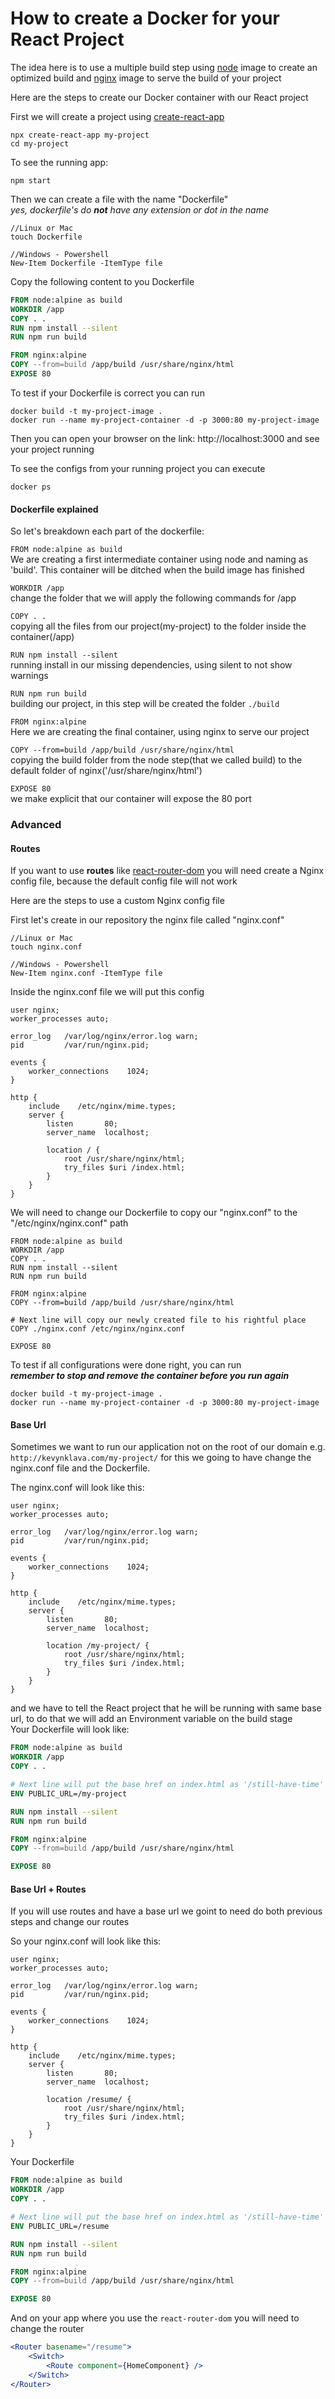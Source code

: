 # How to create a Docker for your React Project

The idea here is to use a multiple build step using [node](https://nodejs.org/en/) image to create an optimized build and [nginx](https://www.nginx.com/) image to serve the build of your project

Here are the steps to create our Docker container with our React project

First we will create a project using [create-react-app](https://github.com/facebook/create-react-app)

```
npx create-react-app my-project
cd my-project
```

To see the running app:
```
npm start
```

Then we can create a file with the name "Dockerfile"<br/>
*yes, dockerfile's do **not** have any extension or dot in the name*

```
//Linux or Mac
touch Dockerfile

//Windows - Powershell
New-Item Dockerfile -ItemType file
```


Copy the following content to you Dockerfile
```dockerfile
FROM node:alpine as build
WORKDIR /app
COPY . .
RUN npm install --silent
RUN npm run build

FROM nginx:alpine
COPY --from=build /app/build /usr/share/nginx/html
EXPOSE 80
```

To test if your Dockerfile is correct you can run

```
docker build -t my-project-image .
docker run --name my-project-container -d -p 3000:80 my-project-image
```

Then you can open your browser on the link: http://localhost:3000 and see your project running

To see the configs from your running project you can execute
```
docker ps 
```

#### Dockerfile explained

So let's breakdown each part of the dockerfile:

`FROM node:alpine as build`<br/>
We are creating a first intermediate container using node and naming as 'build'. This container will be ditched when the build image has finished

`WORKDIR /app`<br/>
 change the folder that we will apply the following commands for /app
 
 `COPY . .`<br/>
 copying all the files from our project(my-project) to the folder inside the container(/app)
 
 `RUN npm install --silent`<br/>
 running install in our missing dependencies, using silent to not show warnings
 
 `RUN npm run build`<br/>
 building our project, in this step will be created the folder `./build`
 
 `FROM nginx:alpine`<br/>
 Here we are creating the final container, using nginx to serve our project
 
 `COPY --from=build /app/build /usr/share/nginx/html`<br/>
 copying the build folder from the node step(that we called build) to the default folder of nginx('/usr/share/nginx/html')

`EXPOSE 80`<br/>
we make explicit that our container will expose the 80 port

### Advanced

#### Routes
If you want to use **routes** like [react-router-dom](https://reacttraining.com/react-router/web/guides/quick-start) you will need create a Nginx config file, because the default config file will not work

Here are the steps to use a custom Nginx config file


First let's create in our repository the nginx file called "nginx.conf"
```
//Linux or Mac
touch nginx.conf

//Windows - Powershell
New-Item nginx.conf -ItemType file
```

Inside the nginx.conf file we will put this config

```
user nginx;
worker_processes auto;

error_log   /var/log/nginx/error.log warn;
pid         /var/run/nginx.pid;

events {
    worker_connections    1024;
}

http {
    include    /etc/nginx/mime.types;
    server {
        listen       80;
        server_name  localhost;

        location / {
            root /usr/share/nginx/html;
            try_files $uri /index.html;
        }
    }
} 
```

We will need to change our Dockerfile to copy our "nginx.conf" to the "/etc/nginx/nginx.conf" path

```
FROM node:alpine as build
WORKDIR /app
COPY . .
RUN npm install --silent
RUN npm run build

FROM nginx:alpine
COPY --from=build /app/build /usr/share/nginx/html

# Next line will copy our newly created file to his rightful place 
COPY ./nginx.conf /etc/nginx/nginx.conf

EXPOSE 80
```

To test if all configurations were done right, you can run<br/>
***remember to stop and remove the container before you run again***
```
docker build -t my-project-image .
docker run --name my-project-container -d -p 3000:80 my-project-image
```

#### Base Url

Sometimes we want to run our application not on the root of our domain e.g. `http://kevynklava.com/my-project/` for this we going to have change the nginx.conf file and the Dockerfile.

The nginx.conf will look like this:

```
user nginx;
worker_processes auto;

error_log   /var/log/nginx/error.log warn;
pid         /var/run/nginx.pid;

events {
    worker_connections    1024;
}

http {
    include    /etc/nginx/mime.types;
    server {
        listen       80;
        server_name  localhost;

        location /my-project/ {
            root /usr/share/nginx/html;
            try_files $uri /index.html;
        }
    }
} 
```

and we have to tell the React project that he will be running with same base url, to do that we will add an Environment variable on the build stage<br/>
Your Dockerfile will look like:

```dockerfile
FROM node:alpine as build
WORKDIR /app
COPY . .

# Next line will put the base href on index.html as '/still-have-time'
ENV PUBLIC_URL=/my-project

RUN npm install --silent
RUN npm run build

FROM nginx:alpine
COPY --from=build /app/build /usr/share/nginx/html

EXPOSE 80
```

#### Base Url + Routes
If you will use routes and have a base url we goint to need do both previous steps and change our routes

So your nginx.conf will look like this:

```
user nginx;
worker_processes auto;

error_log   /var/log/nginx/error.log warn;
pid         /var/run/nginx.pid;

events {
    worker_connections    1024;
}

http {
    include    /etc/nginx/mime.types;
    server {
        listen       80;
        server_name  localhost;

        location /resume/ {
            root /usr/share/nginx/html;
            try_files $uri /index.html;
        }
    }
} 
``` 

Your Dockerfile
```dockerfile
FROM node:alpine as build
WORKDIR /app
COPY . .

# Next line will put the base href on index.html as '/still-have-time'
ENV PUBLIC_URL=/resume

RUN npm install --silent
RUN npm run build

FROM nginx:alpine
COPY --from=build /app/build /usr/share/nginx/html

EXPOSE 80
```

And on your app where you use the `react-router-dom` you will need to change the router
```jsx harmony
<Router basename="/resume">
    <Switch>
        <Route component={HomeComponent} />
    </Switch>
</Router>
```